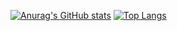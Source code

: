 [![Anurag's GitHub stats](https://github-readme-stats.vercel.app/api?username=Ozynt&count_private=true&show_icons=true&theme=radical)](https://github.com/anuraghazra/github-readme-stats)
[![Top Langs](https://github-readme-stats.vercel.app/api/top-langs/?username=Ozynt&count_private=true&show_icons=true&theme=radical)](https://github.com/anuraghazra/github-readme-stats)

